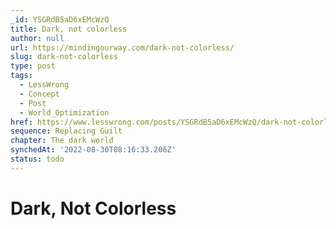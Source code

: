 ```yaml
---
_id: YSGRdB5aD6xEMcWzQ
title: Dark, not colorless
author: null
url: https://mindingourway.com/dark-not-colorless/
slug: dark-not-colorless
type: post
tags:
  - LessWrong
  - Concept
  - Post
  - World_Optimization
href: https://www.lesswrong.com/posts/YSGRdB5aD6xEMcWzQ/dark-not-colorless
sequence: Replacing Guilt
chapter: The dark world
synchedAt: '2022-08-30T08:16:33.206Z'
status: todo
---
```


# Dark, Not Colorless
